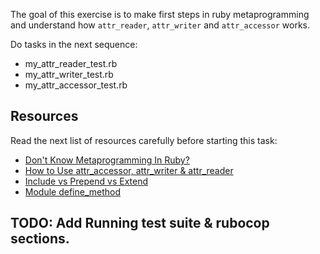The goal of this exercise is to make first steps in ruby metaprogramming and
understand how `attr_reader`, `attr_writer` and `attr_accessor` works.

Do tasks in the next sequence:
- my_attr_reader_test.rb
- my_attr_writer_test.rb 
- my_attr_accessor_test.rb

## Resources

Read the next list of resources carefully before starting this task:

- [Don't Know Metaprogramming In Ruby?](http://rubylearning.com/blog/2010/11/23/dont-know-metaprogramming-in-ruby/#what-is-metaprogramming:18bee3e64eb657db6a08ae0ff05e44b8)
- [How to Use attr_accessor, attr_writer & attr_reader](https://www.rubyguides.com/2018/11/attr_accessor/)
- [Include vs Prepend vs Extend](https://medium.com/@leo_hetsch/ruby-modules-include-vs-prepend-vs-extend-f09837a5b073)
- [Module define_method](https://apidock.com/ruby/Module/define_method)
 
## TODO: Add Running test suite & rubocop sections.

